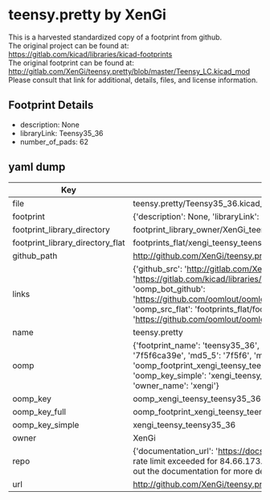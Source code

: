 # teensy.pretty by XenGi  
This is a harvested standardized copy of a footprint from github.  
The original project can be found at:  
https://gitlab.com/kicad/libraries/kicad-footprints  
The original footprint can be found at:
http://gitlab.com/XenGi/teensy.pretty/blob/master/Teensy_LC.kicad_mod
Please consult that link for additional, details, files, and license information.  
## Footprint Details
* description: None  
* libraryLink: Teensy35_36  
* number_of_pads: 62  
## yaml dump  
| Key | Value |  
| --- | --- |  
| file | teensy.pretty/Teensy35_36.kicad_mod |  
| footprint | {'description': None, 'libraryLink': 'Teensy35_36', 'number_of_pads': 62} |  
| footprint_library_directory | footprint_library_owner/XenGi_teensy.pretty |  
| footprint_library_directory_flat | footprints_flat/xengi_teensy_teensy35_36/working |  
| github_path | http://github.com/XenGi/teensy.pretty/blob/master/Teensy35_36.kicad_mod |  
| links | {'github_src': 'http://gitlab.com/XenGi/teensy.pretty/blob/master/Teensy_LC.kicad_mod', 'github_src_repo': 'https://gitlab.com/kicad/libraries/kicad-footprints', 'oomp_bot': 'footprints/xengi_teensy_teensy35_36/working', 'oomp_bot_github': 'https://github.com/oomlout/oomlout_oomp_footprint_bot/tree/main/footprints/xengi_teensy_teensy35_36/working', 'oomp_src_flat': 'footprints_flat/footprints_flat/xengi_teensy_teensy35_36/working', 'oomp_src_flat_github': 'https://github.com/oomlout/oomlout_oomp_footprint_src/tree/main/footprints_flat/xengi_teensy_teensy35_36/working'} |  
| name | teensy.pretty |  
| oomp | {'footprint_name': 'teensy35_36', 'library_name': 'teensy', 'md5': '7f5f6ca39e5fe8e9c4fced117f2ce81a', 'md5_10': '7f5f6ca39e', 'md5_5': '7f5f6', 'md5_6': '7f5f6c', 'oomp_key': 'oomp_xengi_teensy_teensy35_36', 'oomp_key_extra': 'oomp_footprint_xengi_teensy_teensy35_36', 'oomp_key_full': 'oomp_footprint_xengi_teensy_teensy35_36_7f5f6c', 'oomp_key_simple': 'xengi_teensy_teensy35_36', 'original_filename': 'teensy.pretty/Teensy35_36.kicad_mod', 'owner_name': 'xengi'} |  
| oomp_key | oomp_xengi_teensy_teensy35_36 |  
| oomp_key_full | oomp_footprint_xengi_teensy_teensy35_36 |  
| oomp_key_simple | xengi_teensy_teensy35_36 |  
| owner | XenGi |  
| repo | {'documentation_url': 'https://docs.github.com/rest/overview/resources-in-the-rest-api#rate-limiting', 'message': "API rate limit exceeded for 84.66.173.59. (But here's the good news: Authenticated requests get a higher rate limit. Check out the documentation for more details.)"} |  
| url | http://github.com/XenGi/teensy.pretty |  

